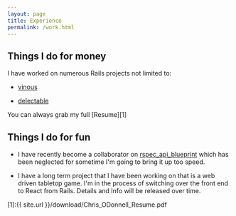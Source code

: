```yaml
---
layout: page
title: Experience
permalink: /work.html
---
```


## Things I do for money

I have worked on numerous Rails projects not limited to:

- [vinous](https://vinous.com/)

- [delectable](https://delectable.com/)

You can always grab my full [Resume][1]

## Things I do for fun

- I have recently become a collaborator on [rspec\_api\_blueprint](https://github.com/calderalabs/rspec_api_blueprint)
which has been neglected for sometime I'm going to bring it up too speed.

- I have a long term project that I have been working on that is a web driven
  tabletop game. I'm in the process of switching over the front end to React
from Rails. Details and Info will be released over time.

[1]:{{ site.url }}/download/Chris_ODonnell_Resume.pdf
